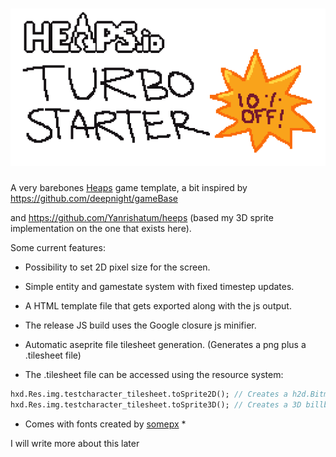 # ![turbo logo](https://raw.githubusercontent.com/jefvel/game-base/master/logo.png)

A very barebones [Heaps](https://heaps.io) game template, a bit inspired by https://github.com/deepnight/gameBase

and https://github.com/Yanrishatum/heeps (based my 3D sprite implementation on the one that exists here).

Some current features:

* Possibility to set 2D pixel size for the screen.

* Simple entity and gamestate system with fixed timestep updates.

* A HTML template file that gets exported along with the js output.

* The release JS build uses the Google closure js minifier.

* Automatic aseprite file tilesheet generation. (Generates a png plus a .tilesheet file)

* The .tilesheet file can be accessed using the resource system:

```haxe
hxd.Res.img.testcharacter_tilesheet.toSprite2D(); // Creates a h2d.Bitmap type object with animation support
hxd.Res.img.testcharacter_tilesheet.toSprite3D(); // Creates a 3D billboard type mesh for h3d.
```

* Comes with fonts created by [somepx](https://twitter.com/somepx) *

I will write more about this later
